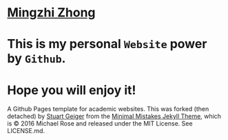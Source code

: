 [Mingzhi Zhong](https://github.com/mingzhi361 "钟明志")
====

# This is my personal `Website` power by `Github`. 

Hope you will enjoy it! 
====

A Github Pages template for academic websites. This was forked (then detached) by [Stuart Geiger](https://github.com/staeiou) from the [Minimal Mistakes Jekyll Theme](https://mmistakes.github.io/minimal-mistakes/), which is © 2016 Michael Rose and released under the MIT License. See LICENSE.md.
